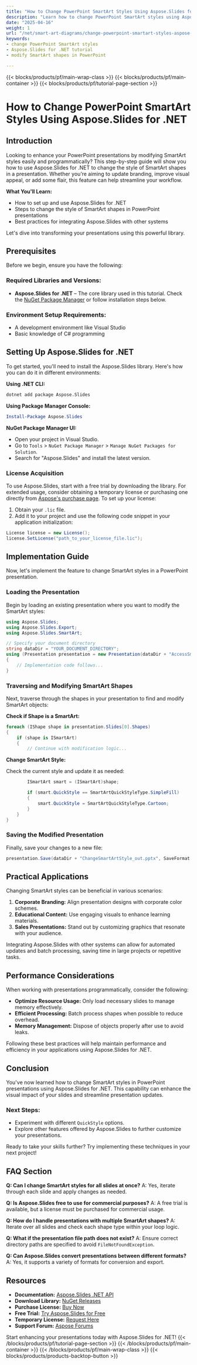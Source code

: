 ```yaml
---
title: "How to Change PowerPoint SmartArt Styles Using Aspose.Slides for .NET | Step-by-Step Guide"
description: "Learn how to change PowerPoint SmartArt styles using Aspose.Slides for .NET with this comprehensive tutorial. Enhance your presentations programmatically."
date: "2025-04-16"
weight: 1
url: "/net/smart-art-diagrams/change-powerpoint-smartart-styles-aspose-slides-net/"
keywords:
- change PowerPoint SmartArt styles
- Aspose.Slides for .NET tutorial
- modify SmartArt shapes in PowerPoint

---
```


{{< blocks/products/pf/main-wrap-class >}}
{{< blocks/products/pf/main-container >}}
{{< blocks/products/pf/tutorial-page-section >}}
# How to Change PowerPoint SmartArt Styles Using Aspose.Slides for .NET

## Introduction

Looking to enhance your PowerPoint presentations by modifying SmartArt styles easily and programmatically? This step-by-step guide will show you how to use Aspose.Slides for .NET to change the style of SmartArt shapes in a presentation. Whether you’re aiming to update branding, improve visual appeal, or add some flair, this feature can help streamline your workflow.

**What You'll Learn:**
- How to set up and use Aspose.Slides for .NET
- Steps to change the style of SmartArt shapes in PowerPoint presentations
- Best practices for integrating Aspose.Slides with other systems

Let's dive into transforming your presentations using this powerful library.

## Prerequisites

Before we begin, ensure you have the following:

### Required Libraries and Versions:
- **Aspose.Slides for .NET** – The core library used in this tutorial. Check the [NuGet Package Manager](https://www.nuget.org/packages/Aspose.Slides/) or follow installation steps below.

### Environment Setup Requirements:
- A development environment like Visual Studio
- Basic knowledge of C# programming

## Setting Up Aspose.Slides for .NET

To get started, you'll need to install the Aspose.Slides library. Here's how you can do it in different environments:

**Using .NET CLI:**

```bash
dotnet add package Aspose.Slides
```

**Using Package Manager Console:**

```powershell
Install-Package Aspose.Slides
```

**NuGet Package Manager UI:**
- Open your project in Visual Studio.
- Go to `Tools` > `NuGet Package Manager` > `Manage NuGet Packages for Solution`.
- Search for "Aspose.Slides" and install the latest version.

### License Acquisition

To use Aspose.Slides, start with a free trial by downloading the library. For extended usage, consider obtaining a temporary license or purchasing one directly from [Aspose's purchase page](https://purchase.aspose.com/buy). To set up your license:

1. Obtain your `.lic` file.
2. Add it to your project and use the following code snippet in your application initialization:

```csharp
License license = new License();
license.SetLicense("path_to_your_license_file.lic");
```

## Implementation Guide

Now, let's implement the feature to change SmartArt styles in a PowerPoint presentation.

### Loading the Presentation

Begin by loading an existing presentation where you want to modify the SmartArt styles:

```csharp
using Aspose.Slides;
using Aspose.Slides.Export;
using Aspose.Slides.SmartArt;

// Specify your document directory
string dataDir = "YOUR_DOCUMENT_DIRECTORY";
using (Presentation presentation = new Presentation(dataDir + "AccessSmartArtShape.pptx"))
{
    // Implementation code follows...
}
```

### Traversing and Modifying SmartArt Shapes

Next, traverse through the shapes in your presentation to find and modify SmartArt objects:

**Check if Shape is a SmartArt:**

```csharp
foreach (IShape shape in presentation.Slides[0].Shapes)
{
    if (shape is ISmartArt)
    {
        // Continue with modification logic...
```

**Change SmartArt Style:**

Check the current style and update it as needed:

```csharp
        ISmartArt smart = (ISmartArt)shape;

        if (smart.QuickStyle == SmartArtQuickStyleType.SimpleFill)
        {
            smart.QuickStyle = SmartArtQuickStyleType.Cartoon;
        }
    }
}
```

### Saving the Modified Presentation

Finally, save your changes to a new file:

```csharp
presentation.Save(dataDir + "ChangeSmartArtStyle_out.pptx", SaveFormat.Pptx);
```

## Practical Applications

Changing SmartArt styles can be beneficial in various scenarios:
1. **Corporate Branding:** Align presentation designs with corporate color schemes.
2. **Educational Content:** Use engaging visuals to enhance learning materials.
3. **Sales Presentations:** Stand out by customizing graphics that resonate with your audience.

Integrating Aspose.Slides with other systems can allow for automated updates and batch processing, saving time in large projects or repetitive tasks.

## Performance Considerations

When working with presentations programmatically, consider the following:
- **Optimize Resource Usage:** Only load necessary slides to manage memory effectively.
- **Efficient Processing:** Batch process shapes when possible to reduce overhead.
- **Memory Management:** Dispose of objects properly after use to avoid leaks.

Following these best practices will help maintain performance and efficiency in your applications using Aspose.Slides for .NET.

## Conclusion

You've now learned how to change SmartArt styles in PowerPoint presentations using Aspose.Slides for .NET. This capability can enhance the visual impact of your slides and streamline presentation updates.

### Next Steps:
- Experiment with different `QuickStyle` options.
- Explore other features offered by Aspose.Slides to further customize your presentations.

Ready to take your skills further? Try implementing these techniques in your next project!

## FAQ Section

**Q: Can I change SmartArt styles for all slides at once?**
A: Yes, iterate through each slide and apply changes as needed.

**Q: Is Aspose.Slides free to use for commercial purposes?**
A: A free trial is available, but a license must be purchased for commercial usage.

**Q: How do I handle presentations with multiple SmartArt shapes?**
A: Iterate over all slides and check each shape type within your loop logic.

**Q: What if the presentation file path does not exist?**
A: Ensure correct directory paths are specified to avoid `FileNotFoundException`.

**Q: Can Aspose.Slides convert presentations between different formats?**
A: Yes, it supports a variety of formats for conversion and export.

## Resources
- **Documentation:** [Aspose.Slides .NET API](https://reference.aspose.com/slides/net/)
- **Download Library:** [NuGet Releases](https://releases.aspose.com/slides/net/)
- **Purchase License:** [Buy Now](https://purchase.aspose.com/buy)
- **Free Trial:** [Try Aspose.Slides for Free](https://releases.aspose.com/slides/net/)
- **Temporary License:** [Request Here](https://purchase.aspose.com/temporary-license/)
- **Support Forum:** [Aspose Forums](https://forum.aspose.com/c/slides/11)

Start enhancing your presentations today with Aspose.Slides for .NET!
{{< /blocks/products/pf/tutorial-page-section >}}
{{< /blocks/products/pf/main-container >}}
{{< /blocks/products/pf/main-wrap-class >}}
{{< blocks/products/products-backtop-button >}}